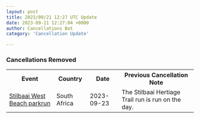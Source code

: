 ```yaml
---
layout: post
title: 2023/09/21 12:27 UTC Update
date: 2023-09-21 12:27:04 +0000
author: Cancellations Bot
category: 'Cancellation Update'

---
```


<h3>Cancellations Removed</h3>
<div class='hscrollable'>
<table style='width: 100%'>
    <tr>
        <th>Event</th>
        <th>Country</th>
        <th>Date</th>
        <th>Previous Cancellation Note</th>
    </tr>
    <tr>
        <td><a href="https://www.parkrun.co.za/stilbaaiwestbeach">Stilbaai West Beach parkrun</a></td>
        <td>South Africa</td>
        <td>2023-09-23</td>
        <td>The Stilbaai Hertiage Trail run is run on the day.</td>
    </tr>
</table>
</div>
